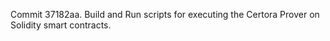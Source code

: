 Commit 37182aa.                    Build and Run scripts for executing the Certora Prover on Solidity smart contracts.